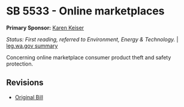# SB 5533 - Online marketplaces
**Primary Sponsor:** [Karen Keiser](/person/leg/karen.keiser.md)

*Status: First reading, referred to Environment, Energy & Technology.* | [leg.wa.gov summary](https://app.leg.wa.gov/billsummary?BillNumber=5533&Year=2021)

Concerning online marketplace consumer product theft and safety protection.

## Revisions
* [Original Bill](1/)
